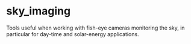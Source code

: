 # sky_imaging
Tools useful when working with fish-eye cameras monitoring the sky, in particular for day-time and solar-energy applications.
